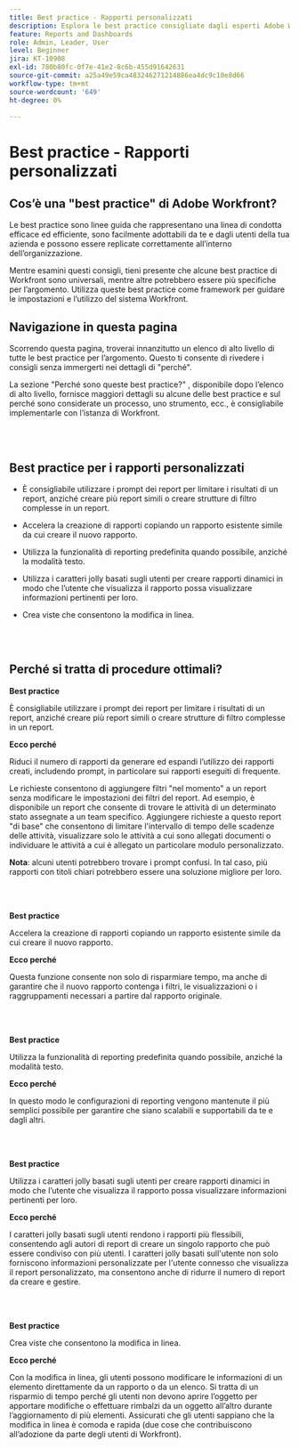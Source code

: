 ```yaml
---
title: Best practice - Rapporti personalizzati
description: Esplora le best practice consigliate dagli esperti Adobe Workfront in merito alla configurazione, alla gestione e all’utilizzo dei rapporti personalizzati di Workfront.
feature: Reports and Dashboards
role: Admin, Leader, User
level: Beginner
jira: KT-10908
exl-id: 780b80fc-0f7e-41e2-8c6b-455d91642631
source-git-commit: a25a49e59ca483246271214886ea4dc9c10e8d66
workflow-type: tm+mt
source-wordcount: '649'
ht-degree: 0%

---
```


# Best practice - Rapporti personalizzati

## Cos’è una &quot;best practice&quot; di Adobe Workfront?

Le best practice sono linee guida che rappresentano una linea di condotta efficace ed efficiente, sono facilmente adottabili da te e dagli utenti della tua azienda e possono essere replicate correttamente all’interno dell’organizzazione.

Mentre esamini questi consigli, tieni presente che alcune best practice di Workfront sono universali, mentre altre potrebbero essere più specifiche per l’argomento. Utilizza queste best practice come framework per guidare le impostazioni e l’utilizzo del sistema Workfront.

## Navigazione in questa pagina

Scorrendo questa pagina, troverai innanzitutto un elenco di alto livello di tutte le best practice per l’argomento. Questo ti consente di rivedere i consigli senza immergerti nei dettagli di &quot;perché&quot;.

La sezione &quot;Perché sono queste best practice?&quot; , disponibile dopo l’elenco di alto livello, fornisce maggiori dettagli su alcune delle best practice e sul perché sono considerate un processo, uno strumento, ecc., è consigliabile implementarle con l’istanza di Workfront.

</br>
</br>

## Best practice per i rapporti personalizzati

* È consigliabile utilizzare i prompt dei report per limitare i risultati di un report, anziché creare più report simili o creare strutture di filtro complesse in un report.

* Accelera la creazione di rapporti copiando un rapporto esistente simile da cui creare il nuovo rapporto.

* Utilizza la funzionalità di reporting predefinita quando possibile, anziché la modalità testo.

* Utilizza i caratteri jolly basati sugli utenti per creare rapporti dinamici in modo che l’utente che visualizza il rapporto possa visualizzare informazioni pertinenti per loro.

* Crea viste che consentono la modifica in linea.

</br>
</br>


## Perché si tratta di procedure ottimali?

**Best practice**

È consigliabile utilizzare i prompt dei report per limitare i risultati di un report, anziché creare più report simili o creare strutture di filtro complesse in un report.


**Ecco perché**

Riduci il numero di rapporti da generare ed espandi l’utilizzo dei rapporti creati, includendo prompt, in particolare sui rapporti eseguiti di frequente.

Le richieste consentono di aggiungere filtri &quot;nel momento&quot; a un report senza modificare le impostazioni dei filtri del report. Ad esempio, è disponibile un report che consente di trovare le attività di un determinato stato assegnate a un team specifico. Aggiungere richieste a questo report &quot;di base&quot; che consentono di limitare l&#39;intervallo di tempo delle scadenze delle attività, visualizzare solo le attività a cui sono allegati documenti o individuare le attività a cui è allegato un particolare modulo personalizzato.


**Nota**: alcuni utenti potrebbero trovare i prompt confusi. In tal caso, più rapporti con titoli chiari potrebbero essere una soluzione migliore per loro.


</br>
</br>

**Best practice**

Accelera la creazione di rapporti copiando un rapporto esistente simile da cui creare il nuovo rapporto.

**Ecco perché**

Questa funzione consente non solo di risparmiare tempo, ma anche di garantire che il nuovo rapporto contenga i filtri, le visualizzazioni o i raggruppamenti necessari a partire dal rapporto originale.

</br>
</br>

**Best practice**

Utilizza la funzionalità di reporting predefinita quando possibile, anziché la modalità testo.

**Ecco perché**

In questo modo le configurazioni di reporting vengono mantenute il più semplici possibile per garantire che siano scalabili e supportabili da te e dagli altri.

</br>
</br>

**Best practice**

Utilizza i caratteri jolly basati sugli utenti per creare rapporti dinamici in modo che l’utente che visualizza il rapporto possa visualizzare informazioni pertinenti per loro.

**Ecco perché**

I caratteri jolly basati sugli utenti rendono i rapporti più flessibili, consentendo agli autori di report di creare un singolo rapporto che può essere condiviso con più utenti. I caratteri jolly basati sull&#39;utente non solo forniscono informazioni personalizzate per l&#39;utente connesso che visualizza il report personalizzato, ma consentono anche di ridurre il numero di report da creare e gestire.

</br>
</br>

**Best practice**

Crea viste che consentono la modifica in linea.

**Ecco perché**

Con la modifica in linea, gli utenti possono modificare le informazioni di un elemento direttamente da un rapporto o da un elenco. Si tratta di un risparmio di tempo perché gli utenti non devono aprire l’oggetto per apportare modifiche o effettuare rimbalzi da un oggetto all’altro durante l’aggiornamento di più elementi. Assicurati che gli utenti sappiano che la modifica in linea è comoda e rapida (due cose che contribuiscono all’adozione da parte degli utenti di Workfront).
